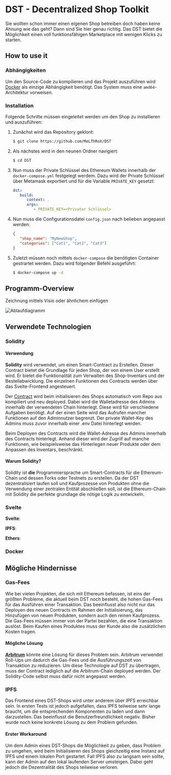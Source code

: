 # DST - Decentralized Shop Toolkit
Sie wollten schon immer einen eigenen Shop betreiben doch haben keine Ahnung wie das geht? Dann sind Sie hier genau richtig. Das DST bietet die Möglichkeit einen voll funktionsfähigen Marketplace mit wenigen Klicks zu starten.


## How to use it
### Abhängigkeiten

Um den Source-Code zu kompilieren und das Projekt auszuführen wird [Docker](https://www.docker.com/get-started/) als einzige Abhängigkeit benötigt. Das System muss eine `amd64`-Architektur vorweisen.

### Installation

Folgende Schritte müssen eingeleitet werden um den Shop zu installieren und auszuführen:

1. Zunächst wird das Repository geklont:
   ```bash
   $ git clone https://github.com/MeLThRoX/DST
   ```

2. Als nächstes wird in den neunen Ordner navigiert:
   ```bash
   $ cd DST
   ```

3. Nun muss der Private Schlüssel des Ethereum Wallets innerhalb der `docker-compose.yml` festgelegt werdem. Dazu wird der Private Schlüssel über Metamask exportiert und für die Variable `PRIVATE_KEY` gesetzt:
   ```yml
   dst:
      build:
         context: .
         args:
            - PRIVATE_KEY=<Privater Schlüssel>
   ```
4. Nun muss die Configurationsdatei `config.json` nach belieben angepasst werden:
   ```json
   {
      "shop_name": "MyNewShop",
      "categories": ["Cat1", "Cat2", "Cat3"]
   }
   ```
5. Zuletzt müssen noch mittels `docker-compose` die benötigten Container gestrartet werden. Dazu wird folgender Befehl ausgeführt:
   ```bash
   $ docker-compose up -d
   ```


## Programm-Overview
Zeichnung mittels Visio oder ähnlichem einfügen

![Ablaufdiagramm](./docs/structure.png)

## Verwendete Technologien

### Solidity

#### Verwendung

**Solidity** wird verwendet, um einen Smart-Contract zu Erstellen. Dieser Contract bietet die Grundlage für jeden Shop, der von einem User erstellt wird. Er bietet die Funktionalität zum Verwalten des Shop-Inventars und der Bestellabwicklung. Die einzelnen Funktionen des Contracts werden über das Svelte-Frontend angesteuert.

Der [Contract](backend/solidity) wird beim initialisieren des Shops automatisch vom Repo aus kompiliert und neu deployed. Dabei wird die Walletadresse des Admins innerhalb der verwendeten Chain hinterlegt. Diese wird für verschiedene Aufgaben benötigt. Auf der einen Seite wird das Aufrufen mancher Funktionen auf den Adminnutzer begrenzt. Der private Wallet-Key des Admins muss zuvor innerhalb einer .env Datei hinterlegt werden.

Beim Deployen des Contracts wird die Wallet-Adresse des Admins innerhalb des Contracts hinterlegt. Anhand dieser wird der Zugriif auf manche Funktionen, wie beispielsweise das Hinterlegen neuer Produkte oder dem Anpassen des Inventars, beschränkt. 

#### Warum Solidity?

Solidity ist **die** Programmiersprache um Smart-Contracts für die Ethereum-Chain und dessen Forks oder Testnets zu erstellen. Da der DST dezentralisiert laufen soll und Kaufprozesse von Produkten ohne die Verwendung einer zentralen Entität abschließen soll, ist die Ethereum-Chain mit Solidity die perfekte grundlage die nötige Logik zu entwickeln.

### Svelte 
**Svelte**:

**IPFS**:

**Ethers**:

### Docker

## Mögliche Hindernisse

### Gas-Fees
Wie bei vielen Projekten, die sich mit Ethereum befassen, ist eins der größten Probleme, die aktuell beim DST noch besteht, die hohen Gas-Fees für das Ausführen einer Transaktion. Das beeinflusst also nicht nur das Deployen des neuen Contracts im Rahmen der Initialisierung, das Hinzufügen von neuen Produkten, sondern auch den reinen Kaufprozess. Die Gas-Fees müssen immer von der Partei bezahlen, die eine Transaktion auslöst. Beim Kaufen eines Produktes muss der Kunde also die zusätzlichen Kosten tragen.

#### Mögliche Lösung
[**Arbitrum**](https://offchainlabs.com/) könnte eine Lösung für dieses Problem sein. Arbitrum verwendet Roll-Ups um dadurch die Gas-Fees und die Ausführungszeit von Transaktion zu reduzieren. Um diese Technologie auf DST zu übertragen, muss der Contract lediglich auf die Arbitrum-Chain deployed werden. Der Solidity-Code selbst muss dafür nicht angepasst werden.

### IPFS
Das Frontend eines DST-Shops wird unter anderem über IPFS erreichbar sein. In ersten Tests ist jedoch aufgefallen, dass IPFS teilweise sehr lange braucht, um die entsprechenden Komponenten zu laden und dann darzustellen. Das beeinflusst die Benutzerfreundlichkeit negativ. Bisher wurde noch keine konkrete Lösung zu dem Problem gefunden.

#### Erster Workaround
Um dem Admin eines DST-Shops die Möglichkeit zu geben, dass Problem zu umgehen, wird beim Initialisieren des Shops gleichzeitig eine Instanz auf IPFS und einem lokalen Port gestartet. Fall IPFS also zu langsam sein sollte, kann der Admin auf den lokal laufenden Server umsteigen. Dabei geht jedoch die Dezentralität des Shops teilweise verloren.
